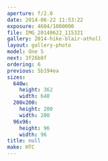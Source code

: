 ```yaml
---
aperture: f/2.0
date: 2014-06-22 11:53:22
exposure: 4604/1000000
file: IMG_20140622_115321
gallery: 2014-hike-blair-atholl
layout: gallery-photo
model: One S
next: 3f26b8f
ordering: 6
previous: 5b194ea
sizes:
  640w:
    height: 362
    width: 640
  200x200:
    height: 200
    width: 200
  96x96:
    height: 96
    width: 96
title: null
make: HTC
---
```

